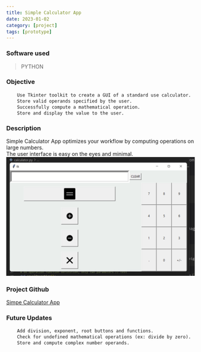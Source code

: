 ```yaml
---
title: Simple Calculator App
date: 2023-01-02
category: [project]
tags: [prototype]
---
```


### Software used
> PYTHON

### Objective
        Use Tkinter toolkit to create a GUI of a standard use calculator.
        Store valid operands specified by the user.
        Successfully compute a mathematical operation.
        Store and display the value to the user.
        

### Description
Simple Calculator App optimizes your workflow by computing operations on large numbers. <br>
The user interface is easy on the eyes and minimal. 
![Picture](/assets/proj-images/calculator1.png)

### Project Github
[Simpe Calculator App](https://github.com/danmxli/calculator-app)


### Future Updates
        Add division, exponent, root buttons and functions.
        Check for undefined mathematical operations (ex: divide by zero).
        Store and compute complex number operands.
